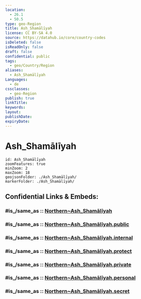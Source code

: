 ```yaml
---
location:
  - 26.1
  - 50.5
type: geo-Region
title: Ash_Shamālīyah
license: CC BY-SA 4.0
source: https://datahub.io/core/country-codes
isDeleted: false
isReadOnly: false
draft: false
confidential: public
tags:
  - geo/Country/Region
aliases:
  - Ash_Shamālīyah
Languages:
  - de
cssclasses:
  - geo-Region
publish: true
linkTitle:
keywords:
layout:
publishDate:
expiryDate:
---
```


# Ash_Shamālīyah

```leaflet
id: Ash_Shamālīyah
zoomFeatures: true 
minZoom: 2 
maxZoom: 18
geojsonFolder: ./Ash_Shamālīyah/
markerFolder: ./Ash_Shamālīyah/
```


## Confidential Links & Embeds: 

### #is_/same_as :: [Northern~Ash_Shamālīyah](/_Standards/Earth/Continent/Asia/Asia~West/Bahrain/Governorates~Bahrain/Northern~Ash_Shamālīyah.md) 

### #is_/same_as :: [Northern~Ash_Shamālīyah.public](/_public/Earth/Continent/Asia/Asia~West/Bahrain/Governorates~Bahrain/Northern~Ash_Shamālīyah.public.md) 

### #is_/same_as :: [Northern~Ash_Shamālīyah.internal](/_internal/Earth/Continent/Asia/Asia~West/Bahrain/Governorates~Bahrain/Northern~Ash_Shamālīyah.internal.md) 

### #is_/same_as :: [Northern~Ash_Shamālīyah.protect](/_protect/Earth/Continent/Asia/Asia~West/Bahrain/Governorates~Bahrain/Northern~Ash_Shamālīyah.protect.md) 

### #is_/same_as :: [Northern~Ash_Shamālīyah.private](/_private/Earth/Continent/Asia/Asia~West/Bahrain/Governorates~Bahrain/Northern~Ash_Shamālīyah.private.md) 

### #is_/same_as :: [Northern~Ash_Shamālīyah.personal](/_personal/Earth/Continent/Asia/Asia~West/Bahrain/Governorates~Bahrain/Northern~Ash_Shamālīyah.personal.md) 

### #is_/same_as :: [Northern~Ash_Shamālīyah.secret](/_secret/Earth/Continent/Asia/Asia~West/Bahrain/Governorates~Bahrain/Northern~Ash_Shamālīyah.secret.md)

